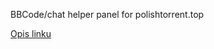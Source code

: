BBCode/chat helper panel for polishtorrent.top

[Opis linku]([https://adres-docelowy.pl](https://greasyfork.org/en/scripts/553781-unit3d-chatbox-polishtorrent-top-edition))
